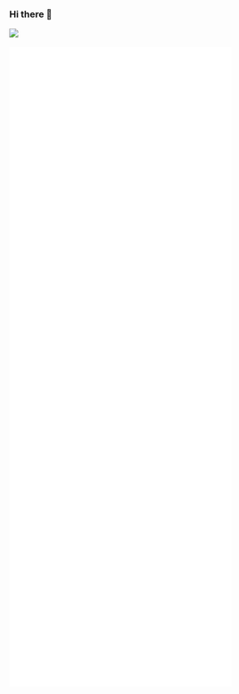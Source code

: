 ### Hi there 👋

<!-- ![Yuchen's GitHub stats](https://github-readme-stats.vercel.app/api?username=yuchenii&show_icons=true&theme=vue-dark&count_private=true) -->
<!-- 
报错 Maximum retries exceeded
自己部署 https://github.com/anuraghazra/github-readme-stats/tree/master#deploy-on-your-own
-->
![](https://github-readme-stats-6pw3arko7-yuchenii.vercel.app/api?username=yuchenii&show_icons=true&theme=vue-dark&count_private=true)

<img alt="⚡" align="left" width="400px" src="https://github.com/yuchenii/yuchenii/blob/main/github-metrics.svg">
<img alt="⚡" align="left" width="400px" src="https://github.com/yuchenii/yuchenii/blob/main/github-metrics-additional.svg">

<!-- 
![Metrics](https://github.com/yuchenii/yuchenii/blob/main/github-metrics.svg)
![Metrics-aditional](https://github.com/yuchenii/yuchenii/blob/main/github-metrics-additional.svg)
 -->

<!--
[![Anurag's GitHub stats](https://github-readme-stats.vercel.app/api?username=yuchenii&show_icons=true&theme=tokyonight&count_private=true)](https://github.com/anuraghazra/github-readme-stats)
[![Top Langs](https://github-readme-stats.vercel.app/api/top-langs/?username=yuchenii&theme=tokyonight&layout=compact)](https://github.com/anuraghazra/github-readme-stats)
-->

<!--
**yuchenii/yuchenii** is a ✨ _special_ ✨ repository because its `README.md` (this file) appears on your GitHub profile.
Here are some ideas to get you started:
- 🔭 I’m currently working on ...
- 🌱 I’m currently learning ...
- 👯 I’m looking to collaborate on ...
- 🤔 I’m looking for help with ...
- 💬 Ask me about ...
- 📫 How to reach me: ...
- 😄 Pronouns: ...
- ⚡ Fun fact: ...
-->

